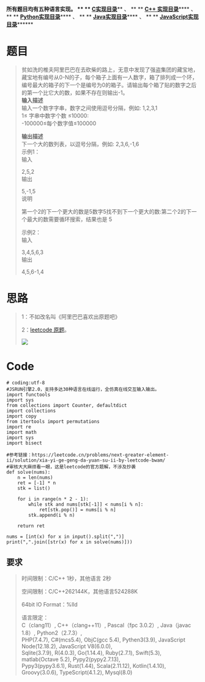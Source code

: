 **所有题目均有五种语言实现。 ** **
**[C实现目录](https://renjie.blog.csdn.net/article/details/129190260
"C实现目录")****** 、 ** ** **[C++
实现目录](https://blog.csdn.net/misayaaaaa/category_12036814.html "C++
实现目录")****** 、 ** **
**[Python实现目录](https://blog.csdn.net/misayaaaaa/category_12111005.html
"Python实现目录")****** 、 ** **
**[Java实现目录](https://blog.csdn.net/misayaaaaa/category_12111006.html
"Java实现目录")****** 、 ** **
**[JavaScript实现目录](https://blog.csdn.net/misayaaaaa/category_12199270.html
"JavaScript实现目录")********

# 题目

>
> 贫如洗的椎夫阿里巴巴在去砍柴的路上，无意中发现了强盗集团的藏宝地，藏宝地有编号从0-N的子，每个箱子上面有一人数字，箱了排列成一个环，编号最大的箱子的下一个是编号为0的箱子。请输出每个箱了贴的数字之后的第一个比它大的数，如果不存在则输出-1。  
>  **输入描述**  
>  输入一个数字字串，数字之间使用逗号分隔，例如: 1,2,3,1  
>  1≤ 字串中数字个数 ≤10000:  
>  -100000≤每个数字值≤100000
>
> **输出描述**  
>  下一个大的数列表，以逗号分隔，例如: 2,3,6,-1,6  
>  示例1：  
>  输入
>
> 2,5,2  
>  输出
>
> 5,-1,5  
>  说明
>
> 第一个2的下一个更大的数是5数字5找不到下一个更大的数:第二个2的下一个最大的数需要循环搜索，结果也是 5
>
> 示例2：  
>  输入
>
> 3,4,5,6,3  
>  输出
>
> 4,5,6-1,4

# 思路

> 1：不如改名叫《阿里巴巴喜欢出原题吧》
>
> 2：[leetcode 原题](https://leetcode.cn/problems/next-greater-element-ii/
> "leetcode 原题")。
>
> ![](https://img-blog.csdnimg.cn/52248b2570b744c39f0939a9792a536a.png)

# Code

    
    
    # coding:utf-8
    #JSRUN引擎2.0，支持多达30种语言在线运行，全仿真在线交互输入输出。 
    import functools
    import sys
    from collections import Counter, defaultdict
    import collections
    import copy
    from itertools import permutations
    import re
    import math
    import sys
    import bisect
     
    #参考链接：https://leetcode.cn/problems/next-greater-element-ii/solution/xia-yi-ge-geng-da-yuan-su-ii-by-leetcode-bwam/
    #审核大大麻烦看一眼，这是leetcode的官方题解，不涉及抄袭
    def solve(nums):
        n = len(nums)
        ret = [-1] * n
        stk = list()
    
        for i in range(n * 2 - 1):
            while stk and nums[stk[-1]] < nums[i % n]:
                ret[stk.pop()] = nums[i % n]
            stk.append(i % n)
        
        return ret
    
    nums = [int(x) for x in input().split(",")]
    print(",".join([str(x) for x in solve(nums)]))
    

## 要求

> 时间限制：C/C++ 1秒，其他语言 2秒
>
> 空间限制：C/C++262144K，其他语言524288K
>
> 64bit IO Format：%lld
>
> 语言限定：  
>  C（clang11）, C++（clang++11）, Pascal（fpc 3.0.2）, Java（javac 1.8）,
> Python2（2.7.3）,  
>  PHP(7.4.7), C#(mcs5.4), ObjC(gcc 5.4), Pythen3(3.9), JavaScript
> Node(12.18.2), JavaScript V8(6.0.0),  
>  Sqlite(3.7.9), R(4.0.3), Go(1.14.4), Ruby(2.7.1), Swift(5.3), matlab(Octave
> 5.2), Pypy2(pypy2.7.13),  
>  Pypy3(pypy3.6.1), Rust(1.44), Scala(2.11.12), Kotlin(1.4.10),
> Groovy(3.0.6), TypeScript(4.1.2), Mysql(8.0)

